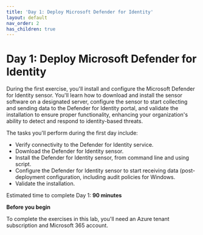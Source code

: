 ```yaml
---
title: 'Day 1: Deploy Microsoft Defender for Identity'
layout: default
nav_order: 2
has_children: true
---
```


# Day 1: Deploy Microsoft Defender for Identity

During the first exercise, you'll install and configure the Microsoft Defender for Identity sensor. You'll learn how to download and install the sensor software on a designated server, configure the sensor to start collecting and sending data to the Defender for Identity portal, and validate the installation to ensure proper functionality, enhancing your organization's ability to detect and respond to identity-based threats.

The tasks you'll perform during the first day include:

- Verify connectivity to the Defender for Identity service.
- Download the Defender for Identity sensor.
- Install the Defender for Identity sensor, from command line and using script. 
- Configure the Defender for Identity sensor to start receiving data (post-deployment configuration, including audit policies for Windows.
- Validate the installation.

Estimated time to complete Day 1: **90 minutes**

**Before you begin**

To complete the exercises in this lab, you'll need an Azure tenant subscription and Microsoft 365 account.
